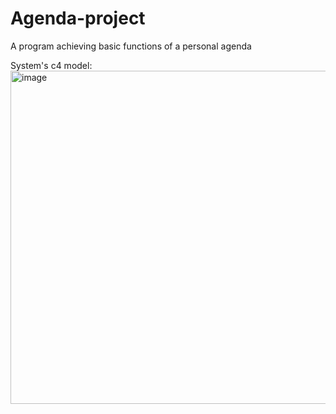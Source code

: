 # Agenda-project
A program achieving basic functions of a personal agenda


System's c4 model:
<img width="533" alt="image" src="https://user-images.githubusercontent.com/90109601/213554562-4fc42633-1b6e-46a2-a48e-d9c579aa1216.png">
